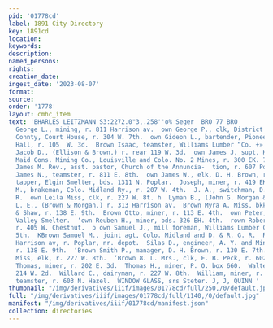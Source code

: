 ```yaml
---
pid: '01778cd'
label: 1891 City Directory
key: 1891cd
location: 
keywords: 
description: 
named_persons: 
rights: 
creation_date: 
ingest_date: '2023-08-07'
format: 
source: 
order: '1778'
layout: cmhc_item
text: 'BHARLES LEITZMANN S3:2272.0"3,.258''o% Seger  BRO 77 BRO                                                   ‘own
  George L., mining, r. 811 Harrison av.  own George P., clk, District Court of Lake
  Connty, Court House, r. 304 W. 7th.  own Gideon L., bartender, Pioneer Billiard
  Hall, r. 105  W. 3d.  Brown Isaac, teamster, Williams Lumber “Co. +» ©. 6th, cor.  “Hemlock.  own
  Jacob D., (Ellison & Brown,) r. rear 119 W. 3d.  own James J, supt, Henriett and
  Maid Cons. Mining Co., Louisville and Colo. No. 2 Mines, r. 300 EK. 7th.  RGrown
  James M. Rev., asst. pastor, Church of the Annuncia-  tion, r. 607 Poplar.  [Brown
  James N., teamster, r. 811 E, 8th.  own James W., elk, D. H. Brown, r. 130 E. 7th.  John,
  tapper, Elgin Smelter, bds. 1311 N. Poplar.  Joseph, miner, r. 419 EK. 4th.  Joseph
  M., brakeman, Colo. Midland Ry., r. 207 W. 4th.  J. A., switchman, D. & R. G. R.
  R.  own Leila Miss, clk, r. 227 W. 8t. h  Lyman B., (John G. Morgan & Co.,) r. Aspen.  rown
  L. E., (Brown & Morgan,) r. 313 Harrison av.  Brown Myra A. Miss, bkkpr, Stickley
  & Shaw, r. 138 E. 9th.  Brown Otto, miner, r. 113 E. 4th.  own Peter, wks. Arkansas
  Valley Smelter.  ‘own Reuben H., miner, bds. 326 EH. 4th.  rown Robert L., saloon,
  r. 405 W. Chestnut.  p own Samuel J., mill foreman, Williams Lumber Co., r. 430  E.
  5th.  KBrown Samuel M., joint agt, Colo. Midland and D. & R. G. R.  R. Co.’s, 401
  Harrison av, r. Poplar, nr. depot.  Silas D., engineer, A. Y. and Minnie Mines,
  r. 138 E. 9th.  ‘Brown Smith P., manager, D. H. Brown, r. 130 E. 7th.  [Brown Stella
  Miss, elk, r. 227 W. 8th.  ‘Brown 8. L. Mrs., clk, E. B. Peck, r. 602 E. 5th.  £8
  Thomas, miner, r. 202 E. 3d.  Thomas H., miner, P. O. box 660.  Walter, miner, r.
  214 W. 2d.  Willard C., dairyman, r. 227 W. 8th.  William, miner, r. 602 E. 5th.  William,
  teamster, r. 603 N. Hazel.  WINDOW GLASS, srs Steter. J, J, QUINN '
thumbnail: "/img/derivatives/iiif/images/01778cd/full/250,/0/default.jpg"
full: "/img/derivatives/iiif/images/01778cd/full/1140,/0/default.jpg"
manifest: "/img/derivatives/iiif/01778cd/manifest.json"
collection: directories
---
```

